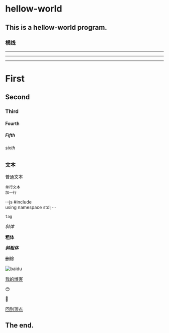 # hellow-world
## This is a hellow-world program.
### 横线
***
---
___

# First
## Second
### Third
#### Fourth
##### Fifth
###### sixth

### 文本
普通文本

    单行文本
    加一行
  
···js
  #include<iostream>  
  using namespace std;
···
    
`tag`
  
*斜体*
  
**粗体**
  
***斜粗体***
  
~~删除~~
  
![baidu](http://www.baidu.com/img/bdlogo.gif "baidulogo")
  
[我的博客](http://blog.csdn.net)
  
:blush:
  
🐤
  
[回到顶点](#readme)
  
## The end.
